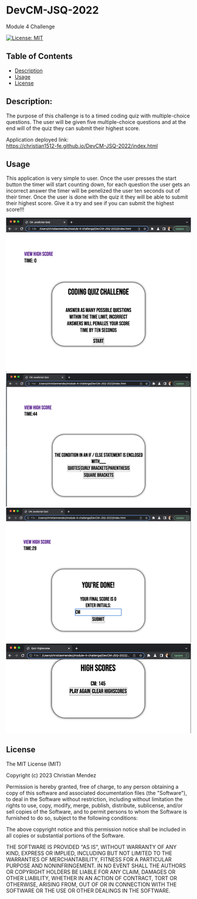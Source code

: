 # DevCM-JSQ-2022
Module 4 Challenge 

[![License: MIT](https://img.shields.io/badge/License-MIT-yellow.svg)](https://opensource.org/licenses/MIT)

  ## Table of Contents
  - [Description](#description)
  - [Usage](#usage)
  - [License](#license)
  
  ## Description:
  The purpose of this challenge is to a timed coding quiz with multiple-choice questions. The user will be given five multiple-choice questions and at the end will of the quiz they can submit their highest score. 
  
  Application deployed link: <br>
    https://christian1512-fe.github.io/DevCM-JSQ-2022/index.html


  ## Usage
  This application is very simple to user. Once the user presses the start button the timer will start counting down, for each question the user gets an incorrect answer the timer will be penelized the user ten seconds out of their timer. Once the user is done with the quiz it they will be able to submit their highest score. Give it a try and see if you can submit the highest score!!! 
  
  ![alt text](./Assets/Images/quizapp.png)<br>
  ![alt text](./Assets/Images/questions.png)<br>
  ![alt text](./Assets/Images/initialshs.png)<br>
  ![alt text](./Assets/Images/highscore.png)<br>

  ## License
The MIT License (MIT)

Copyright (c) 2023 Christian Mendez

Permission is hereby granted, free of charge, to any person obtaining a copy of this software and associated documentation files (the "Software"), to deal in the Software without restriction, including without limitation the rights to use, copy, modify, merge, publish, distribute, sublicense, and/or sell copies of the Software, and to permit persons to whom the Software is furnished to do so, subject to the following conditions:

The above copyright notice and this permission notice shall be included in all copies or substantial portions of the Software.

THE SOFTWARE IS PROVIDED "AS IS", WITHOUT WARRANTY OF ANY KIND, EXPRESS OR IMPLIED, INCLUDING BUT NOT LIMITED TO THE WARRANTIES OF MERCHANTABILITY, FITNESS FOR A PARTICULAR PURPOSE AND NONINFRINGEMENT. IN NO EVENT SHALL THE AUTHORS OR COPYRIGHT HOLDERS BE LIABLE FOR ANY CLAIM, DAMAGES OR OTHER LIABILITY, WHETHER IN AN ACTION OF CONTRACT, TORT OR OTHERWISE, ARISING FROM, OUT OF OR IN CONNECTION WITH THE SOFTWARE OR THE USE OR OTHER DEALINGS IN THE SOFTWARE.